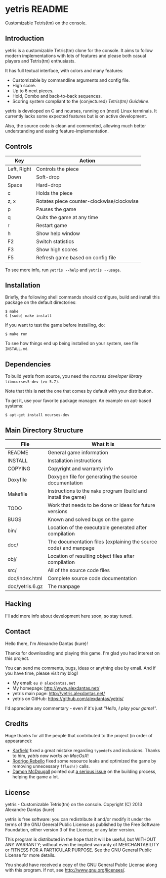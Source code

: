 # yetris README

Customizable Tetris(tm) on the console.

## Introduction

yetris is a customizable Tetris(tm) clone for the console.
It aims to follow modern implementations with lots of features
and please both casual players and Tetris(tm) enthusiasts.

It has full textual interface, with colors and many features:

* Customizable by commandline arguments and config file.
* High score.
* Up to 6 next pieces.
* Hold, Combo and back-to-back sequences.
* Scoring system compliant to the (conjectured)
  *Tetris(tm) Guideline*.

yetris is developed on C and ncurses, running on (most) Linux
terminals.
It currently lacks some expected features but is on active
development.

Also, the source code is clean and commented, allowing much better
understanding and easing feature-implementation.

## Controls

| Key         | Action                                    |
| ----------- | ----------------------------------------- |
| Left, Right | Controls the piece                        |
| Down        | Soft-drop                                 |
| Space       | Hard-drop                                 |
| c           | Holds the piece                           |
| z, x        | Rotates piece counter-clockwise/clockwise |
| p           | Pauses the game                           |
| q           | Quits the game at any time                |
| r           | Restart game                              |
| h           | Show help window                          |
| F2          | Switch statistics                         |
| F3          | Show high scores                          |
| F5          | Refresh game based on config file         |

To see more info, run `yetris --help` and `yetris --usage`.

## Installation

Briefly, the following shell commands should configure,
build and install this package on the default directories:

    $ make
    $ [sudo] make install

If you want to test the game before installing, do:

    $ make run

To see how things end up being installed on your system,
see file `INSTALL.md`.

## Dependencies

To build yetris from source, you need the
*ncurses developer library* `libncurses5-dev (>= 5.7)`.

Note that this is **not** the one that comes by default
with your distribution.

To get it, use your favorite package manager.
An example on apt-based systems:

    $ apt-get install ncurses-dev

## Main Directory Structure

| File     | What it is                                                       |
| -------- | ---------------------------------------------------------------- |
| README   | General game information                                         |
| INSTALL  | Installation instructions                                        |
| COPYING  | Copyright and warranty info                                      |
| Doxyfile | Doxygen file for generating the source documentation             |
| Makefile | Instructions to the `make` program (build and install the game)  |
| TODO     | Work that needs to be done or ideas for future versions          |
| BUGS     | Known and solved bugs on the game                                |
| bin/     | Location of the executable generated after compilation           |
| doc/     | The documentation files (explaining the source code) and manpage |
| obj/     | Location of resulting object files after compilation             |
| src/     | All of the source code files                                     |
| doc/index.html  |  Complete source code documentation                       |
| doc/yetris.6.gz |  The manpage                                              |

## Hacking

I'll add more info about development here soon, so stay tuned.

## Contact

Hello there, I'm Alexandre Dantas (kure)!

Thanks for downloading and playing this game.
I'm glad you had interest on this project.

You can send me comments, bugs, ideas or anything else by email.
And if you have time, please visit my blog!

* My email:           `eu @ alexdantas.net`
* My homepage:        http://www.alexdantas.net/
* yetris main page:   http://yetris.alexdantas.net/
* yetris on GitHub:   https://github.com/alexdantas/yetris/

I'd appreciate any commentary - even if it's just
*"Hello, I play your game!"*.

## Credits

Huge thanks for all the people that contributed to the project
(in order of appearance):

* [Karfield](http://www.github.com/karfield) fixed a great
  mistake regarding `typedefs` and inclusions.
  Thanks to him, *yetris now works on MacOsX*!
* [Rodrigo Rebello](https://github.com/rrebello) fixed some
  resource leaks and optimized the game by removing
  unnecessary `fflush()` calls.
* [Damon McDougall](https://github.com/dmcdougall) pointed out
  [a serious issue](https://github.com/alexdantas/yetris/issues/1)
  on the building process, helping the game a lot.

## License

 yetris - Customizable Tetris(tm) on the console.
 Copyright (C) 2013  Alexandre Dantas (kure)

 yetris is free software: you can redistribute it and/or modify
 it under the terms of the GNU General Public License as published by
 the Free Software Foundation, either version 3 of the License, or
 any later version.

 This program is distributed in the hope that it will be useful,
 but WITHOUT ANY WARRANTY; without even the implied warranty of
 MERCHANTABILITY or FITNESS FOR A PARTICULAR PURPOSE.  See the
 GNU General Public License for more details.

 You should have received a copy of the GNU General Public License
 along with this program.  If not, see <http://www.gnu.org/licenses/>.

